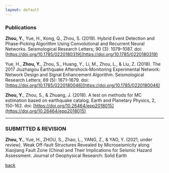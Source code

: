 ```yaml
---
layout: default
---
```

### Publications

**Zhou, Y.**, Yue, H., Kong, Q., Zhou, S. (2019). Hybrid Event Detection and Phase‐Picking Algorithm Using Convolutional and Recurrent Neural Networks. Seismological Research Letters; 90 (3): 1079–1087. doi: [https://doi.org/10.1785/0220180319](https://doi.org/10.1785/0220180319) 

Yue, H., **Zhou, Y.**, Zhou, S., Huang, Y., Li, M., Zhou, L., & Liu, Z. (2018). The 2017 Jiuzhaigou Earthquake Aftershock‐Monitoring Experimental Network: Network Design and Signal Enhancement Algorithm. Seismological Research Letters; 89 (5): 1671–1679. doi: [https://doi.org/10.1785/0220180046](https://doi.org/10.1785/0220180046) 

**Zhou, Y.**, Zhou, S., & Zhuang, J. (2018). A test on methods for MC estimation based on earthquake catalog, Earth and Planetary Physics, 2, 150-162. doi: [https://doi.org/10.26464/epp2018015](https://doi.org/10.26464/epp2018015)

* * *
### SUBMITTED & REVISION

**Zhou, Y.**, Yue, H., ZHOU, S., Zhao, L., YANG, Z., & YAO, Y. (2021, under review). Weak Off-fault Structures Revealed by Microseismicity along Xiaojiang Fault Zone (China) and Their Implications for Seismic Hazard Assessment. Journal of Geophysical Research: Solid Earth


[back](./)